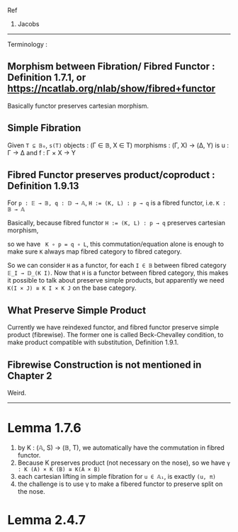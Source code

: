 Ref 
1. Jacobs
***
Terminology :

## Morphism between Fibration/ Fibred Functor : Definition 1.7.1, or https://ncatlab.org/nlab/show/fibred+functor 

Basically functor preserves cartesian morphism.

## Simple Fibration
Given `T ⊆ 𝔹₀`,
`s(T)` objects : (Γ ∈ 𝔹, X ∈ T) 
morphisms : (Γ, X) → (Δ, Y) is
  u : Γ → Δ and f : Γ × X → Y

## Fibred Functor preserves product/coproduct : Definition 1.9.13
For `p : 𝔼 → 𝔹, q : 𝔻 → 𝔸`, `H := (K, L) : p → q` is a fibred functor, i.e. `K : 𝔹 → 𝔸`

Basically, because fibred functor `H := (K, L) : p → q` preserves cartesian morphism, 

so we have
` K ∘ p = q ∘ L`, this commutation/equation alone is enough 
to make sure `K` always map fibred category to fibred category.

So we can consider `H` as a functor, for each `I ∈ 𝔹` between fibred category `𝔼_I → 𝔻_(K I)`.
Now that `H` is a functor between fibred category, this makes it possible to talk about preserve simple products, 
but apparently we need `K(I × J) ≅ K I × K J` on the base category.

## What Preserve Simple Product

Currently we have reindexed functor, and fibred functor preserve simple product (fibrewise).
The former one is called Beck-Chevalley condition, to make product compatible with substitution, Definition 1.9.1.

## Fibrewise Construction is not mentioned in Chapter 2
Weird.

***




# Lemma 1.7.6
1. by K : (𝔸, S) → (𝔹, T), we automatically have the commutation in fibred functor.
2. Because K preserves product (not necessary on the nose), so we have `γ : K (A) × K (B) ≅ K(A × B)`
3. each cartesian lifting in simple fibration for `u ∈ 𝔸₁`, is exactly `(u, π)`
4. the challenge is to use γ to make a fibered functor to preserve split on the nose.

# Lemma 2.4.7
<!-- We can understand this lemma is sort of about internal language -->


